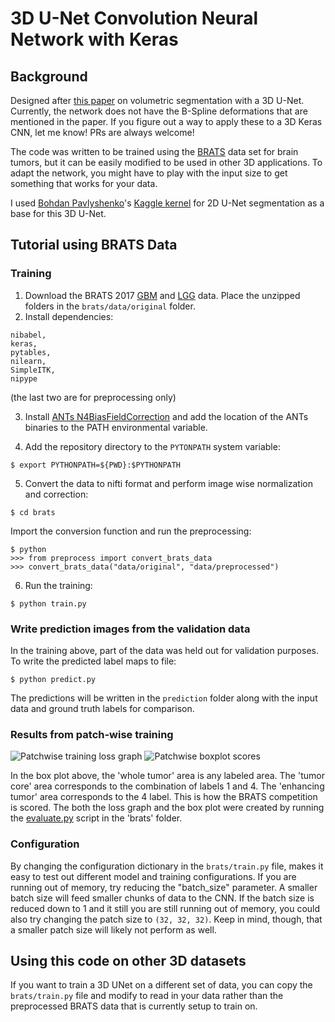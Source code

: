 # 3D U-Net Convolution Neural Network with Keras
## Background
Designed after [this paper](http://lmb.informatik.uni-freiburg.de/Publications/2016/CABR16/cicek16miccai.pdf) on 
volumetric segmentation with a 3D U-Net. Currently, the network does not have the B-Spline deformations
that are mentioned in the paper. If you figure out a way to apply these to a 3D Keras CNN, let me know! PRs are always
welcome!

The code was written to be trained using the 
[BRATS](http://www.med.upenn.edu/sbia/brats2017.html) data set for brain tumors, but it can
be easily modified to be used in other 3D applications. To adapt the network, you might have to play with the input size
to get something that works for your data.

I used [Bohdan Pavlyshenko](https://www.kaggle.com/bpavlyshenko)'s 
[Kaggle kernel](https://www.kaggle.com/bpavlyshenko/data-science-bowl-2017/nodules-segmentation) for 2D U-Net
segmentation as a base for this 3D U-Net.

## Tutorial using BRATS Data
### Training
1. Download the BRATS 2017 [GBM](https://app.box.com/s/926eijrcz4qudona5vkz4z5o9qfm772d) and 
[LGG](https://app.box.com/s/ssfkb6u8fg3dmal0v7ni0ckbqntsc8fy) data. Place the unzipped folders in the 
```brats/data/original``` folder.
2. Install dependencies: 
```
nibabel,
keras,
pytables,
nilearn,
SimpleITK,
nipype
```
(the last two are for preprocessing only)

3. Install [ANTs N4BiasFieldCorrection](https://github.com/stnava/ANTs/releases) and add the location of the ANTs 
binaries to the PATH environmental variable.

4. Add the repository directory to the ```PYTONPATH``` system variable:
```
$ export PYTHONPATH=${PWD}:$PYTHONPATH
```
5. Convert the data to nifti format and perform image wise normalization and correction:
```
$ cd brats
```
Import the conversion function and run the preprocessing:
```
$ python
>>> from preprocess import convert_brats_data
>>> convert_brats_data("data/original", "data/preprocessed")
```
6. Run the training:
```
$ python train.py
```
 
### Write prediction images from the validation data
In the training above, part of the data was held out for validation purposes. 
To write the predicted label maps to file:
```
$ python predict.py
```
The predictions will be written in the ```prediction``` folder along with the input data and ground truth labels for 
comparison.

### Results from patch-wise training
![Patchwise training loss graph
](https://github.com/ellisdg/3DUnetCNN/blob/prediction_reports/doc/brats_64cubedpatch_loss_graph.png)
![Patchwise boxplot scores
](https://github.com/ellisdg/3DUnetCNN/blob/prediction_reports/doc/brats_64cubedpatch_validation_scores_boxplot.png)

In the box plot above, the 'whole tumor' area is any labeled area. The 'tumor core' area corresponds to the combination
of labels 1 and 4. The 'enhancing tumor' area corresponds to the 4 label. This is how the BRATS competition is scored.
The both the loss graph and the box plot were created by running the 
[evaluate.py](https://github.com/ellisdg/3DUnetCNN/blob/prediction_reports/brats/evaluate.py) script in the 'brats' 
folder.

### Configuration
By changing the configuration dictionary in the ```brats/train.py``` file, makes it easy to test out different model and
training configurations. If you are running out of memory, try reducing the "batch_size" parameter. A smaller batch size 
will feed smaller chunks of data to the CNN. If the batch size is reduced down to 1 and it still you are still running 
out of memory, you could also try changing the patch size to ```(32, 32, 32)```. Keep in mind, though, that a smaller
patch size will likely not perform as well.

## Using this code on other 3D datasets
If you want to train a 3D UNet on a different set of data, you can copy the ```brats/train.py``` file and modify to 
read in your data rather than the preprocessed BRATS data that is currently setup to train on.
